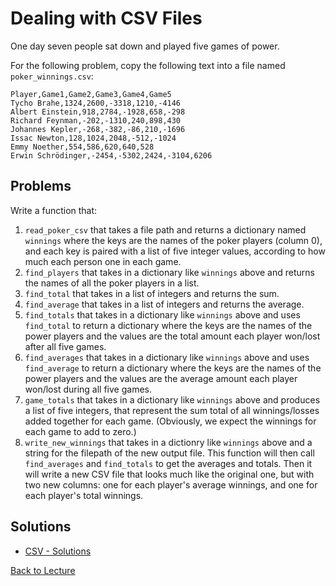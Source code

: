 # Dealing with CSV Files

One day seven people sat down and played five games of power.

For the following problem, copy the following text into a file named `poker_winnings.csv`:

    Player,Game1,Game2,Game3,Game4,Game5
    Tycho Brahe,1324,2600,-3318,1210,-4146
    Albert Einstein,918,2784,-1928,658,-298
    Richard Feynman,-202,-1310,240,898,430
    Johannes Kepler,-268,-382,-86,210,-1696
    Issac Newton,128,1024,2048,-512,-1024
    Emmy Noether,554,586,620,640,528
    Erwin Schrödinger,-2454,-5302,2424,-3104,6206


## Problems

Write a function that:

1. `read_poker_csv` that takes a file path and returns a dictionary named `winnings` where the keys are the names of the poker players (column 0), and each key is paired with a list of five integer values, according to how much each person one in each game.
2. `find_players` that takes in a dictionary like `winnings` above and returns the names of all the poker players in a list.
3. `find_total` that takes in a list of integers and returns the sum.
4. `find_average` that takes in a list of integers and returns the average.
5. `find_totals` that takes in a dictionary like `winnings` above and uses `find_total` to return a dictionary where the keys are the names of the power players and the values are the total amount each player won/lost after all five games.
6. `find_averages` that takes in a dictionary like `winnings` above and uses `find_average` to return a dictionary where the keys are the names of the power players and the values are the average amount each player won/lost during all five games.
7. `game_totals` that takes in a dictionary like `winnings` above and produces a list of five integers, that represent the sum total of all winnings/losses added together for each game. (Obviously, we expect the winnings for each game to add to zero.)
8. `write_new_winnings` that takes in a dictionry like `winnings` above and a string for the filepath of the new output file. This function will then call `find_averages` and `find_totals` to get the averages and totals. Then it will write a new CSV file that looks much like the original one, but with two new columns: one for each player's average winnings, and one for each player's total winnings.

## Solutions

* [CSV - Solutions](problem_set_2_solutions.md)


[Back to Lecture](lecture_04.md)
